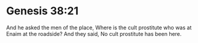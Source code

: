 # Genesis 38:21

And he asked the men of the place, Where is the cult prostitute who was at Enaim at the roadside? And they said, No cult prostitute has been here.
